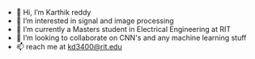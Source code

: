 - 👋 Hi, I’m Karthik reddy
- 👀 I’m interested in signal and image processing
- 🌱 I’m currently a Masters student in Electrical Engineering at RIT
- 💞️ I’m looking to collaborate on CNN's and any machine learning stuff
- 📫 reach me at kd3400@rit.edu


<!---
crustyhair/crustyhair is a ✨ special ✨ repository because its `README.md` (this file) appears on your GitHub profile.
You can click the Preview link to take a look at your changes.
--->
